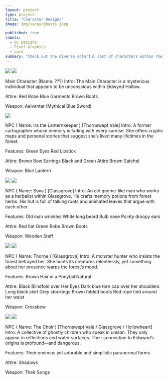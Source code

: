 ```yaml
---
layout: project
type: project
title: "Character Designs"
image: img/vacay/ghosts.jpeg

published: true
labels:
  - OC Designs
  - Pixel Graphics
  - Lore
summary: "Check out the diverse colorful cast of characters within The Pixel Pioneers world."
---
```


<img class="img-fluid" src="../img/vacay/unknownhero.jpeg">

<img class="img-fluid" src="../img/vacay/unknownheropixel.jpeg">

Main Character (Name: ???)
Intro:
The Main Character is a mysterious individual that appears to be unconscious within Eidwynd Hollow.

Attire:
Red Robe
Blue Garments
Brown Boots

Weapon:
Aelvantar (Mythical Blue Sword)


<img class="img-fluid" src="../img/vacay/ira.jpeg">

NPC ( Name: Ira the Lanternkeeper ) [Thornswept Vale]
Intro:
A former cartographer whose memory is fading with every sunrise. She offers cryptic maps and personal stories that suggest she’s lived many lifetimes in the forest.

Features:
Green Eyes
Red Lipstick

Attire:
Brown Bow
Earrings
Black and Green Attire
Brown Satchel

Weapon:
Blue Lantern


<img class="img-fluid" src="../img/vacay/sova.jpeg">

<img class="img-fluid" src="../img/vacay/SOVA.png">

NPC ( Name: Sova ) [Glassgrove]
Intro:
An old gnome-like man who works as a herbalist within Glassgrove. He crafts memory potions from forest herbs. His hut is full of talking roots and animated leaves that argue with each other.

Features:
Old man wrinkles
White long beard
Bulb nose
Pointy droopy ears

Attire:
Red hat
Green Robe
Brown Boots

Weapon:
Wooden Staff


<img class="img-fluid" src="../img/vacay/thorne.jpeg">

<img class="img-fluid" src="../img/vacay/THORNE NPC.png">

NPC ( Name: Thorne ) [Glassgrove]
Intro:
A monster hunter who insists the forest betrayed her. She hunts its creatures relentlessly, yet something about her presence warps the forest’s mood.

Features:
Brown Hair in a Ponytail
Natural 

Attire:
Black Blindfold over Her Eyes
Dark blue torn cap over her shoulders
Long black skirt
Grey stockings
Brown folded boots
Red rope tied around her waist

Weapon:
Crossbow


<img class="img-fluid" src="../img/vacay/ghosts.jpeg">

<img class="img-fluid" src="../img/vacay/GHOSTKID1.png">

NPC ( Name: The Choir ) [Thornswept Vale / Glassgrove / Hollowheart]
Intro:
A collective of ghostly children who speak in unison. They only appear in reflections and water surfaces. Their connection to Eidwynd’s origins is profound—and dangerous.

Features:
Their ominous yet adorable and simplistic paranormal forms

Attire:
Shadows 

Weapon:
Their Songs
